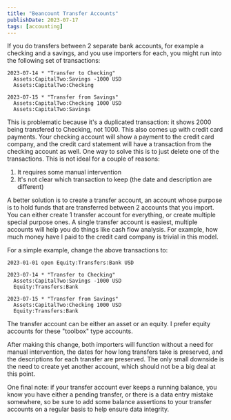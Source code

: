 ```yaml
---
title: "Beancount Transfer Accounts"
publishDate: 2023-07-17
tags: [accounting]
---
```


If you do transfers between 2 separate bank accounts, for example a checking and a savings, and you use importers for each, you might run into the following set of transactions:

```
2023-07-14 * "Transfer to Checking"
  Assets:CapitalTwo:Savings -1000 USD
  Assets:CapitalTwo:Checking

2023-07-15 * "Transfer from Savings"
  Assets:CapitalTwo:Checking 1000 USD
  Assets:CapitalTwo:Savings
```

This is problematic because it's a duplicated transaction: it shows 2000 being transfered to Checking, not 1000. This also comes up with credit card payments. Your checking account will show a payment to the credit card company, and the credit card statement will have a transaction from the checking account as well. One way to solve this is to just delete one of the transactions. This is not ideal for a couple of reasons:

1. It requires some manual intervention
2. It's not clear which transaction to keep (the date and description are different)

A better solution is to create a transfer account, an account whose purpose is to hold funds that are transferred between 2 accounts that you import. You can either create 1 transfer account for everything, or create multiple special purpose ones. A single transfer account is easiest, multiple accounts will help you do things like cash flow analysis. For example, how much money have I paid to the credit card company is trivial in this model.

For a simple example, change the above transactions to:

```
2023-01-01 open Equity:Transfers:Bank USD

2023-07-14 * "Transfer to Checking"
  Assets:CapitalTwo:Savings -1000 USD
  Equity:Transfers:Bank

2023-07-15 * "Transfer from Savings"
  Assets:CapitalTwo:Checking 1000 USD
  Equity:Transfers:Bank
```

The transfer account can be either an asset or an equity. I prefer equity accounts for these "toolbox" type accounts.

After making this change, both importers will function without a need for manual intervention, the dates for how long transfers take is preserved, and the descriptions for each transfer are preserved. The only small downside is the need to create yet another account, which should not be a big deal at this point.

One final note: if your transfer account ever keeps a running balance, you know you have either a pending transfer, or there is a data entry mistake somewhere, so be sure to add some balance assertions to your transfer accounts on a regular basis to help ensure data integrity.
